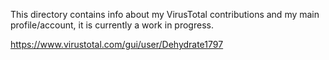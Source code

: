 This directory contains info about my VirusTotal contributions and my main profile/account, it is currently a work in progress. 

https://www.virustotal.com/gui/user/Dehydrate1797

